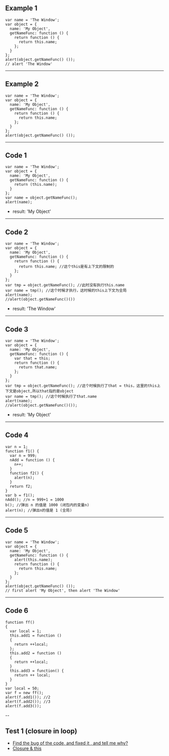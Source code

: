 ## Example 1
```
var name = 'The Window';
var object = {
  name: 'My Object',
  getNameFunc: function () {
    return function () {
      return this.name;
    };
  }
};
alert(object.getNameFunc() ());
// alert 'The Window'
```

---

## Example 2 
```
var name = 'The Window';
var object = {
  name: 'My Object',
  getNameFunc: function () {
    return function () {
      return this.name;
    };
  }
};
alert(object.getNameFunc() ());
```

---

## Code 1
```
var name = 'The Window';
var object = {
  name: 'My Object',
  getNameFunc: function () {
    return (this.name);
  }
};
var name = object.getNameFunc();
alert(name);
```
- result: 'My Object'

---

## Code 2
```
var name = 'The Window';
var object = {
  name: 'My Object',
  getNameFunc: function () {
    return function () {
      return this.name; //这个this是有上下文的限制的
    };
  }
};
var tmp = object.getNameFunc(); //此时没有执行this.name
var name = tmp(); //这个时候才执行，这时候的this上下文为全局
alert(name);
//alert(object.getNameFunc()())
```
- result: 'The Window'

---
## Code 3
```
var name = 'The Window';
var object = {
  name: 'My Object',
  getNameFunc: function () {
    var that = this;
    return function () {
      return that.name;
    };
  }
};
var tmp = object.getNameFunc(); //这个时候执行了that = this，这里的this上下文是object,所以that指的是object
var name = tmp(); //这个时候执行了that.name
alert(name);
//alert(object.getNameFunc()()); 
```
- result: 'My Object'

---
## Code 4 
```
var n = 1;
function f1() {
  var n = 999;
  nAdd = function () {
    n++;
  }
  function f2() {
    alert(n);
  }
  return f2;
}
var b = f1();
nAdd(); //n = 999+1 = 1000
b(); //弹出 n 的值是 1000 (闭包内的变量n)
alert(n); //弹出n的值是 1 (全局)
```

---
## Code 5 
```
var name = 'The Window';
var object = {
  name: 'My Object',
  getNameFunc: function () {
    alert(this.name); 
    return function () {
      return this.name;
    };
  }
};
alert(object.getNameFunc() ()); 
// first alert 'My Object', then alert 'The Window'
```

---
## Code 6 
```
function ff()
{
  var local = 1;
  this.add1 = function ()
  {
    return ++local;
  };
  this.add2 = function ()
  {
    return ++local;
  }
  this.add3 = function() {
    return ++ local;
  }
}
var local = 50;
var f = new ff();
alert(f.add1()); //2
alert(f.add2()); //3
alert(f.add3());
```

--

## Test 1 (closure in loop)
* [Find the bug of the code, and fixed it , and tell me why? ](http://jsfiddle.net/hfeeki/L35pzeop/)
* [Closure & this](http://www.ruanyifeng.com/blog/2009/08/learning_javascript_closures.html)